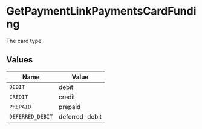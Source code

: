 # GetPaymentLinkPaymentsCardFunding

The card type.


## Values

| Name             | Value            |
| ---------------- | ---------------- |
| `DEBIT`          | debit            |
| `CREDIT`         | credit           |
| `PREPAID`        | prepaid          |
| `DEFERRED_DEBIT` | deferred-debit   |